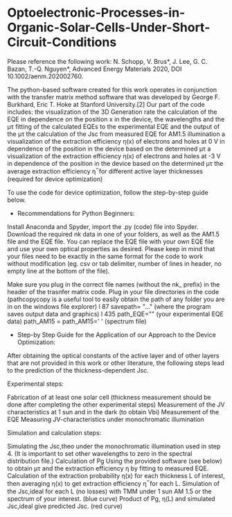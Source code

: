 # Optoelectronic-Processes-in-Organic-Solar-Cells-Under-Short-Circuit-Conditions

Please reference the following work:
N. Schopp, V. Brus*, J. Lee, G. C. Bazan, T.-Q. Nguyen*, Advanced Energy Materials 2020, DOI 10.1002/aenm.202002760.


The python-based software created for this work operates in conjunction with the transfer matrix method software that was developed by George F. Burkhard, Eric T. Hoke at Stanford University.[2]
Our part of the code includes:
the visualization of the 3D Generation rate
the calculation of the EQE in dependence on the position x in the device, the wavelengths and the μτ
fitting of the calculated EQEs to the experimental EQE and the output of the μτ
the calculation of the Jsc from measured EQE for AM1.5 illumination
a visualization of the extraction efficiency η(x) of electrons and holes at 0 V in dependence of the position in the device based on the determined μτ
a visualization of the extraction efficiency η(x) of electrons and holes at -3 V in dependence of the position in the device based on the determined μτ
the average extraction efficiency η ̅ for different active layer thicknesses (required for device optimization)

To use the code for device optimization, follow the step-by-step guide below.

- Recommendations for Python Beginners:

Install Anaconda and Spyder, import the .py (code) file into Spyder.
Download the required nk data in one of your folders, as well as the AM1.5 file and the EQE file. 
You can replace the EQE file with your own EQE file and use your own optical properties as desired. 
Please keep in mind that your files need to be exactly in the same format for the code to work without modification (eg. csv or tab delimiter, number of lines in header, no empty line at the bottom of the file). 

Make sure you plug in the correct file names (without the nk_ prefix) in the header of the trasnfer matrix code.
Plug in your file directories in the code (pathcopycopy is a useful tool to easily obtain the path of any folder you are in on the windows file explorer)
l 87 savepath= "..." (where the program saves output data and graphics)
l 435 path_EQE="" (your experimental EQE data)
  path_AM15 = path_AM15=' ' (spectrum file)


- Step-by Step Guide for the Application of our Approach to the Device Optimization:

After obtaining the optical constants of the active layer and of other layers that are not provided in this work or other literature, the following steps lead to the prediction of the thickness-dependent Jsc.

Experimental steps:

Fabrication of at least one solar cell  (thickness measurement should be done after completing the other experimental steps) 
Measurement of the JV characteristics at 1 sun and in the dark (to obtain Vbi) 
Measurement of the EQE
Measuring JV-characteristics under monochromatic illumination

Simulation and calculation steps:

Simulating the Jsc,theo under the monochromatic illumination used in step 4. (It is important to set other wavelengths to zero in the spectral distribution file.) 
Calculation of Pg 
Using the provided software (see below) to obtain μτ and the extraction efficiency η by fitting to measured EQE.
Calculation of the extraction probability η(x) for each thickness L of interest, then averaging η(x) to get extraction efficiency η ̅  for each L.
Simulation of the Jsc,ideal for each L (no losses) with TMM under 1 sun AM 1.5 or the spectrum of your interest. (blue curve)
Product of Pg, η(L) and simulated Jsc,ideal give predicted Jsc. (red curve)
